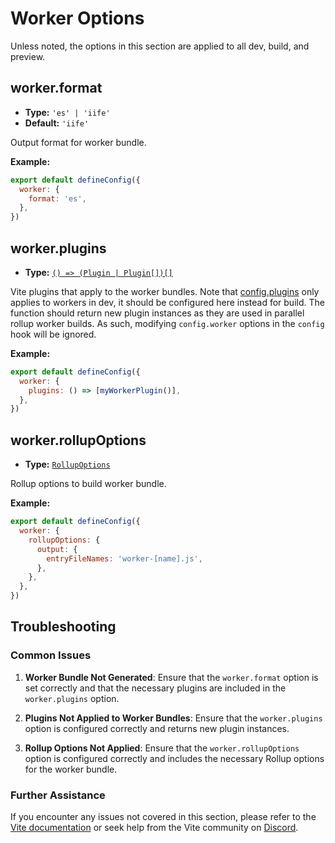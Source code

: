 # Worker Options

Unless noted, the options in this section are applied to all dev, build, and preview.

## worker.format

- **Type:** `'es' | 'iife'`
- **Default:** `'iife'`

Output format for worker bundle.

**Example:**

```js
export default defineConfig({
  worker: {
    format: 'es',
  },
})
```

## worker.plugins

- **Type:** [`() => (Plugin | Plugin[])[]`](./shared-options#plugins)

Vite plugins that apply to the worker bundles. Note that [config.plugins](./shared-options#plugins) only applies to workers in dev, it should be configured here instead for build.
The function should return new plugin instances as they are used in parallel rollup worker builds. As such, modifying `config.worker` options in the `config` hook will be ignored.

**Example:**

```js
export default defineConfig({
  worker: {
    plugins: () => [myWorkerPlugin()],
  },
})
```

## worker.rollupOptions

- **Type:** [`RollupOptions`](https://rollupjs.org/configuration-options/)

Rollup options to build worker bundle.

**Example:**

```js
export default defineConfig({
  worker: {
    rollupOptions: {
      output: {
        entryFileNames: 'worker-[name].js',
      },
    },
  },
})
```

## Troubleshooting

### Common Issues

1. **Worker Bundle Not Generated**: Ensure that the `worker.format` option is set correctly and that the necessary plugins are included in the `worker.plugins` option.

2. **Plugins Not Applied to Worker Bundles**: Ensure that the `worker.plugins` option is configured correctly and returns new plugin instances.

3. **Rollup Options Not Applied**: Ensure that the `worker.rollupOptions` option is configured correctly and includes the necessary Rollup options for the worker bundle.

### Further Assistance

If you encounter any issues not covered in this section, please refer to the [Vite documentation](https://vitejs.dev) or seek help from the Vite community on [Discord](https://chat.vite.dev).
